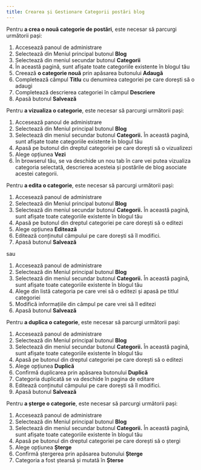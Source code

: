 ```yaml
---
title: Crearea și Gestionare Categorii postări blog
---
```


Pentru **a crea o nouă categorie de postări**, este necesar să
parcurgi următorii pași:

1)  Accesează panoul de administrare
2)  Selectează din Meniul principal butonul **Blog**
3)  Selectează din meniul secundar butonul **Categorii**
4)  În această pagină, sunt afișate toate categoriile existente în
    blogul tău
5)  Creează **o categorie nouă** prin apăsarea butonului **Adaugă**
6)  Completează câmpul **Titlu** cu denumirea categoriei pe care dorești
    să o adaugi
7)  Completează descrierea categoriei în câmpul **Descriere**
8)  Apasă butonul **Salvează**

Pentru **a vizualiza o categorie**, este necesar să parcurgi următorii
pași:

1)  Accesează panoul de administrare
2)  Selectează din Meniul principal butonul **Blog**
3)  Selectează din meniul secundar butonul **Categorii.** În această
    pagină, sunt afișate toate categoriile existente în blogul tău
4)  Apasă pe butonul din dreptul categoriei pe care dorești să o
    vizualizezi
5)  Alege opțiunea **Vezi**
6)  În browserul tău, se va deschide un nou tab în care vei putea
    vizualiza categoria selectată, descrierea acesteia și postările de
    blog asociate acestei categorii.

Pentru **a edita o categorie**, este necesar să parcurgi următorii pași:

1)  Accesează panoul de administrare
2)  Selectează din Meniul principal butonul **Blog**
3)  Selectează din meniul secundar butonul **Categorii.** În această
    pagină, sunt afișate toate categoriile existente în blogul tău
4)  Apasă pe butonul din dreptul categoriei pe care dorești să o editezi
5)  Alege opțiunea **Editează**
6)  Editează conținutul câmpului pe care dorești să îl modifici.
7)  Apasă butonul **Salvează**

sau

1)  Accesează panoul de administrare
2)  Selectează din Meniul principal butonul **Blog**
3)  Selectează din meniul secundar butonul **Categorii.** În această
    pagină, sunt afișate toate categoriile existente în blogul tău
4)  Alege din listă categoria pe care vrei să o editezi și apasă pe
    titlul categoriei
5)  Modifică informațiile din câmpul pe care vrei să îl editezi
6)  Apasă butonul **Salvează**

Pentru **a duplica o categorie**, este necesar să parcurgi următorii pași:

1)  Accesează panoul de administrare
2)  Selectează din Meniul principal butonul **Blog**
3)  Selectează din meniul secundar butonul **Categorii.** În această
    pagină, sunt afișate toate categoriile existente în blogul tău
4)  Apasă pe butonul din dreptul categoriei pe care dorești să o editezi
5)  Alege opțiunea **Duplică**
6)  Confirmă duplicarea prin apăsarea butonului **Duplică**
7)  Categoria duplicată se va deschide în pagina de editare
8)  Editează conținutul câmpului pe care dorești să îl modifici.
9)  Apasă butonul **Salvează**

Pentru **a șterge o categorie**, este necesar să parcurgi următorii
pași:

1)  Accesează panoul de administrare
2)  Selectează din Meniul principal butonul **Blog**
3)  Selectează din meniul secundar butonul **Categorii.** În această
    pagină, sunt afișate toate categoriile existente în blogul tău
4)  Apasă pe butonul din dreptul categoriei pe care dorești să o ștergi
5)  Alege opțiunea **Șterge**
6)  Confirmă ștergerea prin apăsarea butonului **Șterge**
7)  Categoria a fost ștearsă și mutată în **Șterse**
